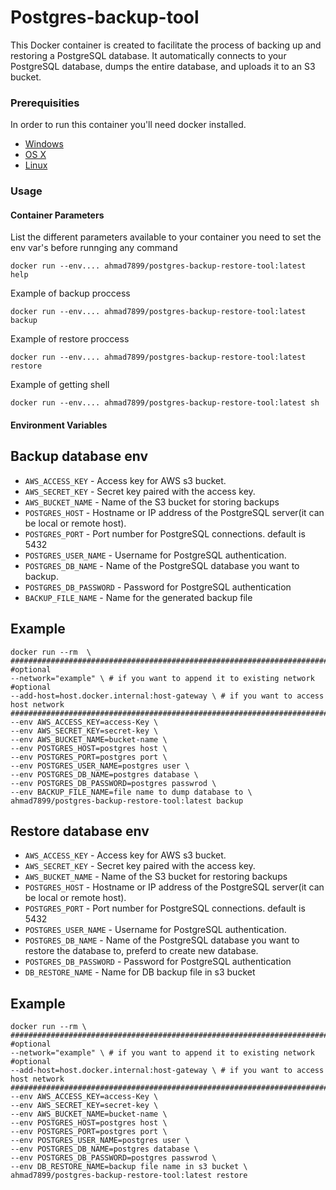 # Postgres-backup-tool

This Docker container is created to facilitate the process of backing up and restoring a PostgreSQL database.
It automatically connects to your PostgreSQL database, dumps the entire database, and uploads it to an S3 bucket.

### Prerequisities

In order to run this container you'll need docker installed.

- [Windows](https://docs.docker.com/windows/started)
- [OS X](https://docs.docker.com/mac/started/)
- [Linux](https://docs.docker.com/linux/started/)

### Usage

#### Container Parameters

List the different parameters available to your container
you need to set the env var's before runnging any command

```shell
docker run --env.... ahmad7899/postgres-backup-restore-tool:latest help
```

Example of backup proccess

```shell
docker run --env.... ahmad7899/postgres-backup-restore-tool:latest backup
```

Example of restore proccess

```shell
docker run --env.... ahmad7899/postgres-backup-restore-tool:latest restore
```

Example of getting shell

```shell
docker run --env.... ahmad7899/postgres-backup-restore-tool:latest sh
```

#### Environment Variables

## Backup database env
- `AWS_ACCESS_KEY` - Access key for AWS s3 bucket.
- `AWS_SECRET_KEY` - Secret key paired with the access key.
- `AWS_BUCKET_NAME` - Name of the S3 bucket for storing backups
- `POSTGRES_HOST` - Hostname or IP address of the PostgreSQL server(it can be local or remote host).
- `POSTGRES_PORT` - Port number for PostgreSQL connections. default is 5432
- `POSTGRES_USER_NAME` - Username for PostgreSQL authentication.
- `POSTGRES_DB_NAME` - Name of the PostgreSQL database you want to backup.
- `POSTGRES_DB_PASSWORD` - Password for PostgreSQL authentication
- `BACKUP_FILE_NAME` - Name for the generated backup file

## Example
```shell
docker run --rm  \
###################################################################################
#optional
--network="example" \ # if you want to append it to existing network
#optional
--add-host=host.docker.internal:host-gateway \ # if you want to access host network 
###################################################################################
--env AWS_ACCESS_KEY=access-Key \
--env AWS_SECRET_KEY=secret-key \
--env AWS_BUCKET_NAME=bucket-name \
--env POSTGRES_HOST=postgres host \
--env POSTGRES_PORT=postgres port \
--env POSTGRES_USER_NAME=postgres user \
--env POSTGRES_DB_NAME=postgres database \
--env POSTGRES_DB_PASSWORD=postgres passwrod \
--env BACKUP_FILE_NAME=file name to dump database to \
ahmad7899/postgres-backup-restore-tool:latest backup
```

## Restore database env
- `AWS_ACCESS_KEY` - Access key for AWS s3 bucket.
- `AWS_SECRET_KEY` - Secret key paired with the access key.
- `AWS_BUCKET_NAME` - Name of the S3 bucket for restoring backups
- `POSTGRES_HOST` - Hostname or IP address of the PostgreSQL server(it can be local or remote host).
- `POSTGRES_PORT` - Port number for PostgreSQL connections. default is 5432
- `POSTGRES_USER_NAME` - Username for PostgreSQL authentication.
- `POSTGRES_DB_NAME` - Name of the PostgreSQL database you want to restore the database to, preferd to create new database.
- `POSTGRES_DB_PASSWORD` - Password for PostgreSQL authentication
- `DB_RESTORE_NAME` - Name for DB backup file in s3 bucket

## Example
```shell
docker run --rm \
###################################################################################
#optional
--network="example" \ # if you want to append it to existing network
#optional
--add-host=host.docker.internal:host-gateway \ # if you want to access host network 
###################################################################################
--env AWS_ACCESS_KEY=access-Key \
--env AWS_SECRET_KEY=secret-key \
--env AWS_BUCKET_NAME=bucket-name \
--env POSTGRES_HOST=postgres host \
--env POSTGRES_PORT=postgres port \
--env POSTGRES_USER_NAME=postgres user \
--env POSTGRES_DB_NAME=postgres database \
--env POSTGRES_DB_PASSWORD=postgres passwrod \
--env DB_RESTORE_NAME=backup file name in s3 bucket \
ahmad7899/postgres-backup-restore-tool:latest restore
```
